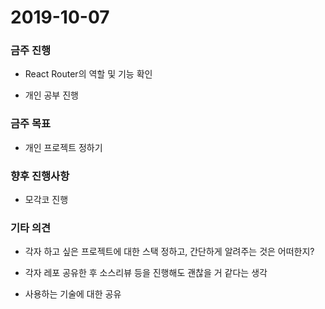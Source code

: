 # 2019-10-07

### 금주 진행

- React Router의 역할 및 기능 확인

- 개인 공부 진행

### 금주 목표

- 개인 프로젝트 정하기

### 향후 진행사항

- 모각코 진행

### 기타 의견

- 각자 하고 싶은 프로젝트에 대한 스택 정하고, 간단하게 알려주는 것은 어떠한지?

- 각자 레포 공유한 후 소스리뷰 등을 진행해도 괜찮을 거 같다는 생각

- 사용하는 기술에 대한 공유
